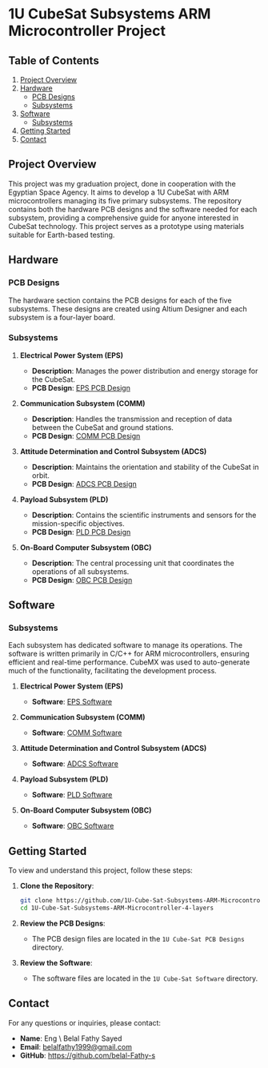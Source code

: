 # 1U CubeSat Subsystems ARM Microcontroller Project

## Table of Contents
1. [Project Overview](#project-overview)
2. [Hardware](#hardware)
   - [PCB Designs](#pcb-designs)
   - [Subsystems](#subsystems)
3. [Software](#software)
   - [Subsystems](#subsystems-1)
4. [Getting Started](#getting-started)
5. [Contact](#contact)

## Project Overview

This project was my graduation project, done in cooperation with the Egyptian Space Agency. It aims to develop a 1U CubeSat with ARM microcontrollers managing its five primary subsystems. The repository contains both the hardware PCB designs and the software needed for each subsystem, providing a comprehensive guide for anyone interested in CubeSat technology. This project serves as a prototype using materials suitable for Earth-based testing.

## Hardware

### PCB Designs

The hardware section contains the PCB designs for each of the five subsystems. These designs are created using Altium Designer and each subsystem is a four-layer board.

### Subsystems

1. **Electrical Power System (EPS)**
    - **Description**: Manages the power distribution and energy storage for the CubeSat.
    - **PCB Design**: [EPS PCB Design](1U%20Cube-Sat%20PCB%20Designs/EPS%20ARM)

2. **Communication Subsystem (COMM)**
    - **Description**: Handles the transmission and reception of data between the CubeSat and ground stations.
    - **PCB Design**: [COMM PCB Design](1U%20Cube-Sat%20PCB%20Designs/COMM%20ARM)

3. **Attitude Determination and Control Subsystem (ADCS)**
    - **Description**: Maintains the orientation and stability of the CubeSat in orbit.
    - **PCB Design**: [ADCS PCB Design](1U%20Cube-Sat%20PCB%20Designs/ADCS%20ARM)

4. **Payload Subsystem (PLD)**
    - **Description**: Contains the scientific instruments and sensors for the mission-specific objectives.
    - **PCB Design**: [PLD PCB Design](1U%20Cube-Sat%20PCB%20Designs/PAYLOAD%20Subsystem)

5. **On-Board Computer Subsystem (OBC)**
    - **Description**: The central processing unit that coordinates the operations of all subsystems.
    - **PCB Design**: [OBC PCB Design](1U%20Cube-Sat%20PCB%20Designs/OBC%20ARM)

## Software

### Subsystems

Each subsystem has dedicated software to manage its operations. The software is written primarily in C/C++ for ARM microcontrollers, ensuring efficient and real-time performance. CubeMX was used to auto-generate much of the functionality, facilitating the development process.

1. **Electrical Power System (EPS)**
    - **Software**: [EPS Software](1U%20Cube-Sat%20Software/EPS_Software)

2. **Communication Subsystem (COMM)**
    - **Software**: [COMM Software](1U%20Cube-Sat%20Software/COMM_Software)

3. **Attitude Determination and Control Subsystem (ADCS)**
    - **Software**: [ADCS Software](1U%20Cube-Sat%20Software/ADCS_Software)

4. **Payload Subsystem (PLD)**
    - **Software**: [PLD Software](1U%20Cube-Sat%20Software/PLD_Software)

5. **On-Board Computer Subsystem (OBC)**
    - **Software**: [OBC Software](1U%20Cube-Sat%20Software/OBC_Software)

## Getting Started

To view and understand this project, follow these steps:

1. **Clone the Repository**:
    ```sh
    git clone https://github.com/1U-Cube-Sat-Subsystems-ARM-Microcontroller-4-layers.git
    cd 1U-Cube-Sat-Subsystems-ARM-Microcontroller-4-layers
    ```

2. **Review the PCB Designs**:
    - The PCB design files are located in the `1U Cube-Sat PCB Designs` directory.

3. **Review the Software**:
    - The software files are located in the `1U Cube-Sat Software` directory.

## Contact

For any questions or inquiries, please contact:

- **Name**: Eng \ Belal Fathy Sayed
- **Email**: belalfathy1999@gmail.com
- **GitHub**: https://github.com/belal-Fathy-s
